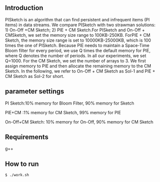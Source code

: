 ## Introduction
PISketch is an algorithm that can find persistent and infrequent items (PI items) in data streams.
We compare PISketch with two strawman solutions: 1) On-Off +CM Sketch; 2) PIE + CM Sketch.For PISketch and On-Off + CMSketch, we set the memory size range to 100KB-250KB. ForPIE + CM Sketch, the memory size range is set to 10000KB-25000KB, which is 100 times the one of PISketch. Because PIE needs to maintain a Space-Time Bloom filter for every period, we use Q times the default memory for PIE, where Q denotes the number of periods. 
In all our experiments, we set Q=1000. For the CM Sketch, we set the number of arrays to 3. 
We first assign memory to PIE and then allocate the remaining memory to the CM Sketch.
In the following, we refer to On-Off + CM Sketch as Sol-1 and PIE + CM Sketch as Sol-2 for short.
## parameter settings
PI Sketch:10% memory for Bloom Filter, 90% memory for Sketch

PIE+CM   :1%  memory for CM Sketch, 99% memory for PIE

On-Off+CM Sketch: 10% memory for On-Off, 90% memory for CM Sketch
## Requirements
g++
## How to run
``` bash
$ ./work.sh
```
